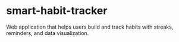 # smart-habit-tracker
Web application that helps users build and track habits with streaks, reminders, and data visualization.
